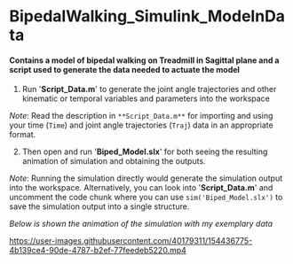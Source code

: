 # BipedalWalking_Simulink_ModelnData

#### Contains a model of bipedal walking on Treadmill in Sagittal plane and a script used to generate the data needed to actuate the model

1. Run '**Script_Data.m**' to generate the joint angle trajectories and other kinematic or temporal variables and parameters into the workspace

*Note*: Read the description in `**Script_Data.m**` for importing and using your time (`Time`) and joint angle trajectories (`Traj`) data in an appropriate format.


2. Then open and run '**Biped_Model.slx**' for both seeing the resulting animation of simulation and obtaining the outputs.

*Note*: Running the simulation directly would generate the simulation output into the workspace. Alternatively, you can look into '**Script_Data.m**' and uncomment the code chunk where you can use `sim('Biped_Model.slx')` to save the simulation output into a single structure.



*Below is shown the animation of the simulation with my exemplary data*

https://user-images.githubusercontent.com/40179311/154436775-4b139ce4-90de-4787-b2ef-77feedeb5220.mp4

